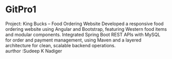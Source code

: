 # GitPro1
Project: King Bucks – Food Ordering Website Developed a responsive food ordering website using Angular and Bootstrap, featuring Western food items and modular components. Integrated Spring Boot REST APIs with MySQL for order and payment management, using Maven and a layered architecture for clean, scalable backend operations. 
<br>
aurthor :Sudeep K Nadiger
